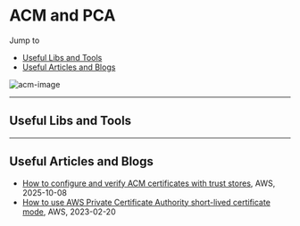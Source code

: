 # ACM and PCA

Jump to
- [Useful Libs and Tools](#useful-libs-and-tools)
- [Useful Articles and Blogs](#useful-articles-and-blogs)

![acm-image](https://d1.awsstatic.com/product-page-diagram_AWS-Certificate%20Manager%402x.7b2b51b8a698ccac2bbe4d1d904a8ef501dcdda4.png)

---
## Useful Libs and Tools

---
## Useful Articles and Blogs
- [How to configure and verify ACM certificates with trust stores](https://aws.amazon.com/blogs/security/how-to-configure-and-verify-acm-certificates-with-trust-stores/), AWS, 2025-10-08
- [How to use AWS Private Certificate Authority short-lived certificate mode](https://aws.amazon.com/blogs/security/how-to-use-aws-private-certificate-authority-short-lived-certificate-mode/), AWS, 2023-02-20

